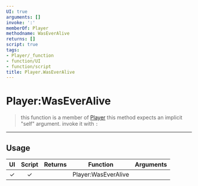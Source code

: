 ```yaml
---
UI: true
arguments: []
invoke: ':'
memberOf: Player
methodname: WasEverAlive
returns: []
script: true
tags:
- Player/_function
- function/UI
- function/script
title: Player.WasEverAlive
---
```

# Player:WasEverAlive
> this function is a member of [Player](civ-6/lua/Player.md)
> this method expects an implicit "self" argument. invoke it with `:`
-----
## Usage
|  UI | Script | Returns | Function | Arguments |
|:---:|:------:|-------:|:--------:|:---------|
|✓|✓||Player:WasEverAlive||
